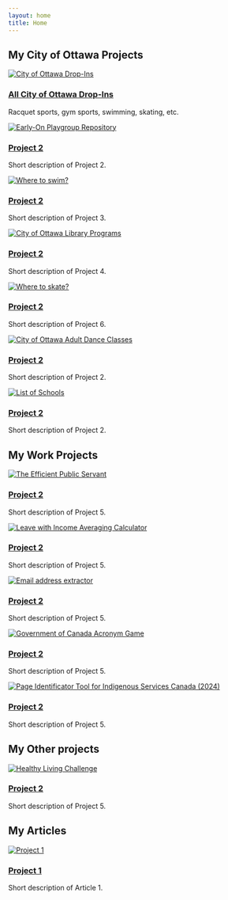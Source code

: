 ```yaml
---
layout: home
title: Home
---
```


<link rel="stylesheet" href="{{ "/assets/css/custom.css" | relative_url }}">


## My City of Ottawa Projects

<div class="projects-gallery">

  <div class="project-card">
    <a href="https://claudielarouche.com/ottawa.html">
      <img src="/redesign/assets/img/bonus.jpg" alt="City of Ottawa Drop-Ins" />
      <h3>All City of Ottawa Drop-Ins</h3>
    </a>
    <p>Racquet sports, gym sports, swimming, skating, etc.</p>
  </div>

  <div class="project-card">
    <a href="https://claudielarouche.com/earlyon.html">
      <img src="/redesign/assets/img/kids.png" alt="Early-On Playgroup Repository" />
      <h3>Project 2</h3>
    </a>
    <p>Short description of Project 2.</p>
  </div>

  <div class="project-card">
    <a href="https://claudielarouche.com/swim.html">
      <img src="/redesign/assets/img/bonus.jpg" alt="Where to swim?" />
      <h3>Project 2</h3>
    </a>
    <p>Short description of Project 3.</p>
  </div>
  

  <div class="project-card">
    <a href="https://claudielarouche.com/library.html">
      <img src="/redesign/assets/img/bonus.jpg" alt="City of Ottawa Library Programs" />
      <h3>Project 2</h3>
    </a>
    <p>Short description of Project 4.</p>
  </div>
  


  

  <div class="project-card">
    <a href="https://claudielarouche.com/skate.html">
      <img src="/redesign/assets/img/bonus.jpg" alt="Where to skate?" />
      <h3>Project 2</h3>
    </a>
    <p>Short description of Project 6.</p>
  </div>
  

  <div class="project-card">
    <a href="https://claudielarouche.com/dance.html">
      <img src="/redesign/assets/img/bonus.jpg" alt="City of Ottawa Adult Dance Classes" />
      <h3>Project 2</h3>
    </a>
    <p>Short description of Project 2.</p>
  </div>

  <div class="project-card">
    <a href="https://claudielarouche.com/school.html">
      <img src="/redesign/assets/img/bonus.jpg" alt="List of Schools" />
      <h3>Project 2</h3>
    </a>
    <p>Short description of Project 2.</p>
  </div>


</div>

## My Work Projects

  <div class="project-card">
    <a href="https://claudielarouche.com/work/lia-calculator.html">
      <img src="/redesign/assets/img/bonus.jpg" alt="The Efficient Public Servant" />
      <h3>Project 2</h3>
    </a>
    <p>Short description of Project 5.</p>
  </div>
  
  <div class="project-card">
    <a href="https://claudielarouche.com/work/lia-calculator.html">
      <img src="/redesign/assets/img/browser.png" alt="Leave with Income Averaging Calculator" />
      <h3>Project 2</h3>
    </a>
    <p>Short description of Project 5.</p>
  </div>

  <div class="project-card">
    <a href="https://claudielarouche.com/work/email.html">
      <img src="/redesign/assets/img/letters.jpg" alt="Email address extractor" />
      <h3>Project 2</h3>
    </a>
    <p>Short description of Project 5.</p>
  </div>

  <div class="project-card">
    <a href="https://claudielarouche.com/acronyms.html">
      <img src="/redesign/assets/img/bonus.jpg" alt="Government of Canada Acronym Game" />
      <h3>Project 2</h3>
    </a>
    <p>Short description of Project 5.</p>
  </div>

  <div class="project-card">
    <a href="https://claudielarouche.com/work/fncfs/page-id.html">
      <img src="/redesign/assets/img/bonus.jpg" alt="Page Identificator Tool for Indigenous Services Canada (2024)" />
      <h3>Project 2</h3>
    </a>
    <p>Short description of Project 5.</p>
  </div>

## My Other projects

  <div class="project-card">
    <a href="https://claudielarouche.com/work/fncfs/page-id.html">
      <img src="/redesign/assets/img/food.jpg" alt="Healthy Living Challenge" />
      <h3>Project 2</h3>
    </a>
    <p>Short description of Project 5.</p>
  </div>

## My Articles

<div class="projects-gallery">

  <div class="project-card">
    <a href="/redesign/articles/temp-article1/">
      <img src="/redesign/assets/img/bonus.jpg" alt="Project 1" />
      <h3>Project 1</h3>
    </a>
    <p>Short description of Article 1.</p>
  </div>



</div>
